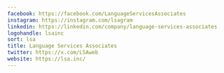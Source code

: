 ```yaml
---
facebook: https://facebook.com/LanguageServicesAssociates
instagram: https://instagram.com/lsagram
linkedin: https://linkedin.com/company/language-services-associates
logohandle: lsainc
sort: lsa
title: Language Services Associates
twitter: https://x.com/LSAweb
website: https://lsa.inc/
---
```

